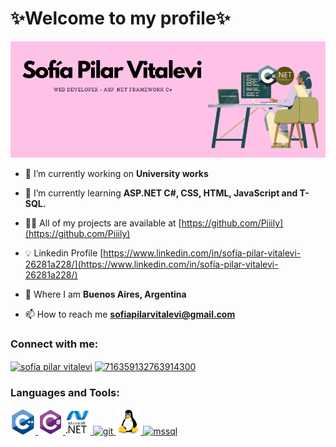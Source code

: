 
# ✨Welcome to my profile✨


![Logo](https://raw.githubusercontent.com/Piiily/Piiily/f811dc9c7311d277bf18194f6d4f088ae50a6ad2/Portada%20CV.png)

- 🔭 I’m currently working on **University works**

- 🌱 I’m currently learning **ASP.NET C#, CSS, HTML, JavaScript and T-SQL.**

- 👨‍💻 All of my projects are available at [https://github.com/Piiily](https://github.com/Piiily)

- 💡 Linkedin Profile [https://www.linkedin.com/in/sofía-pilar-vitalevi-26281a228/](https://www.linkedin.com/in/sofía-pilar-vitalevi-26281a228/)

- 📍 Where I am **Buenos Aires, Argentina**

- 📫 How to reach me **sofiapilarvitalevi@gmail.com**

<h3 align="left">Connect with me:</h3>
<p align="left">
<a href="https://linkedin.com/in/sofía pilar vitalevi" target="blank"><img align="center" src="https://raw.githubusercontent.com/rahuldkjain/github-profile-readme-generator/master/src/images/icons/Social/linked-in-alt.svg" alt="sofía pilar vitalevi" height="30" width="40" /></a>
<a href="https://discord.gg/716359132763914300" target="blank"><img align="center" src="https://raw.githubusercontent.com/rahuldkjain/github-profile-readme-generator/master/src/images/icons/Social/discord.svg" alt="716359132763914300" height="30" width="40" /></a>
</p>

<h3 align="left">Languages and Tools:</h3>
<p align="left"> <a href="https://www.w3schools.com/cpp/" target="_blank" rel="noreferrer"> <img src="https://raw.githubusercontent.com/devicons/devicon/master/icons/cplusplus/cplusplus-original.svg" alt="cplusplus" width="40" height="40"/> </a> <a href="https://www.w3schools.com/cs/" target="_blank" rel="noreferrer"> <img src="https://raw.githubusercontent.com/devicons/devicon/master/icons/csharp/csharp-original.svg" alt="csharp" width="40" height="40"/> </a> <a href="https://dotnet.microsoft.com/" target="_blank" rel="noreferrer"> <img src="https://raw.githubusercontent.com/devicons/devicon/master/icons/dot-net/dot-net-original-wordmark.svg" alt="dotnet" width="40" height="40"/> </a> <a href="https://git-scm.com/" target="_blank" rel="noreferrer"> <img src="https://www.vectorlogo.zone/logos/git-scm/git-scm-icon.svg" alt="git" width="40" height="40"/> </a> <a href="https://www.linux.org/" target="_blank" rel="noreferrer"> <img src="https://raw.githubusercontent.com/devicons/devicon/master/icons/linux/linux-original.svg" alt="linux" width="40" height="40"/> </a> <a href="https://www.microsoft.com/en-us/sql-server" target="_blank" rel="noreferrer"> <img src="https://www.svgrepo.com/show/303229/microsoft-sql-server-logo.svg" alt="mssql" width="40" height="40"/> </a> </p>
